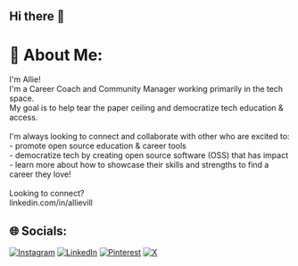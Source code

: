 ## Hi there 👋

<!--
**allievillarreal/allievillarreal** is a ✨ _special_ ✨ repository because its `README.md` (this file) appears on your GitHub profile.

Here are some ideas to get you started:

- 🔭 I’m currently working on ...
- 🌱 I’m currently learning ...
- 👯 I’m looking to collaborate on ...
- 🤔 I’m looking for help with ...
- 💬 Ask me about ...
- 📫 How to reach me: ...
- 😄 Pronouns: ...
- ⚡ Fun fact: ...
-->
# 💫 About Me:
I'm Allie!<br>I'm a Career Coach and Community Manager working primarily in the tech space. <br>My goal is to help tear the paper ceiling and democratize tech education & access.<br><br>I'm always looking to connect and collaborate with other who are excited to:<br>- promote open source education & career tools<br>- democratize tech by creating open source software (OSS) that has impact<br>- learn more about how to showcase their skills and strengths to find a career they love!<br><br>Looking to connect? <br>linkedin.com/in/allievill


## 🌐 Socials:
[![Instagram](https://img.shields.io/badge/Instagram-%23E4405F.svg?logo=Instagram&logoColor=white)](https://instagram.com/allielikewoah) [![LinkedIn](https://img.shields.io/badge/LinkedIn-%230077B5.svg?logo=linkedin&logoColor=white)](https://linkedin.com/in/www.linkedin.com/in/allievill) [![Pinterest](https://img.shields.io/badge/Pinterest-%23E60023.svg?logo=Pinterest&logoColor=white)](https://pinterest.com/allielikewoah) [![X](https://img.shields.io/badge/X-black.svg?logo=X&logoColor=white)](https://x.com/allielikewoah) 

<!-- Proudly created with GPRM ( https://gprm.itsvg.in ) -->
